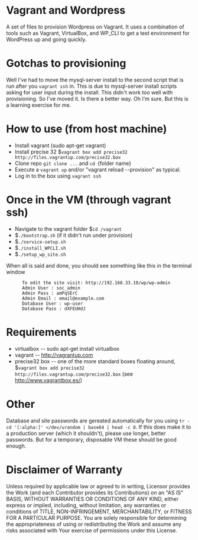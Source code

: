 Vagrant and Wordpress
====================

A set of files to provision Wordpress on Vagrant. It uses a combination of tools such as Vagrant, VirtualBox, and WP_CLI to get a test environment for WordPress up and going quickly.

Gotchas to provisioning
=======================
Well I've had to move the mysql-server install to the second script that is run after you `vagrant ssh` in. This is due to mysql-server install scripts asking for user input during the install. This didn't work too well with provisioning. So I've moved it. Is there a better way. Oh I'm sure. But this is a learning exercise for me. 

How to use (from host machine)
==============================
- Install vagrant (sudo apt-get vagrant)
- Install precise 32 $`vagrant box add precise32 http://files.vagrantup.com/precise32.box`
- Clone repo `git clone ...` and `cd `{folder name}
- Execute a `vagrant up` and/or "vagrant reload --provision" as typical. 
- Log in to the box  using `vagrant ssh`

Once in the VM (through vagrant ssh)
====================================
- Navigate to the vagrant folder $`cd /vagrant`
- $`./bootstrap.sh` (if it didn't run under provision)
- $`./service-setup.sh`
- $`./install_WPCLI.sh`
- $`./setup_wp_site.sh` 

When all is said and done, you should see something like this in the terminal window

```
      To edit the site visit: http://192.168.33.10/wp/wp-admin
      Admin User : soc_admin
      Admin Pass : amPqSErC
      Admin Email : email@example.com
      Database User : wp-user
      Database Pass : dXFEUHdJ
```


Requirements
============
* virtualbox -- sudo apt-get install virtualbox
* vagrant -- http://vagrantup.com
* precise32 box -- one of the more standard boxes floating around, $`vagrant box add precise32 http://files.vagrantup.com/precise32.box` (see http://www.vagrantbox.es/)


Other
=====
Database and site passwords are gereated automatically for you using `tr -cd '[:alpha:]' </dev/urandom | base64 | head -c 8`. If this does make it to a production server (which it shouldn't), please use longer, better passwords. But for a temporary, disposable VM these should be good enough. 


Disclaimer of Warranty
======================
Unless required by applicable law or
      agreed to in writing, Licensor provides the Work (and each
      Contributor provides its Contributions) on an "AS IS" BASIS,
      WITHOUT WARRANTIES OR CONDITIONS OF ANY KIND, either express or
      implied, including, without limitation, any warranties or conditions
      of TITLE, NON-INFRINGEMENT, MERCHANTABILITY, or FITNESS FOR A
      PARTICULAR PURPOSE. You are solely responsible for determining the
      appropriateness of using or redistributing the Work and assume any
      risks associated with Your exercise of permissions under this License.
